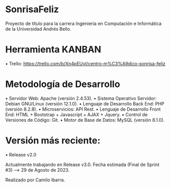# SonrisaFeliz
Proyecto de título para la carrera Ingeniería en Computación e Informática de la Universidad Andrés Bello.

# Herramienta KANBAN 
• Trello: https://trello.com/b/Xn4pEUvl/centro-m%C3%A9dico-sonrisa-feliz

# Metodología de Desarrollo
• Servidor Web: Apache (versión 2.4.53).
• Sistema Operativo Servidor: Debian GNU/Linux (versión 12.1.0). 
• Lenguaje de Desarrollo Back End: PHP (versión 8.2.8). 
• Microservicios: API Rest. 
• Lenguaje de Desarrollo Front End: HTML + Bootstrap + Javascript + AJAX + Jquery.
• Control de Versiones de Código: Git. 
• Motor de Base de Datos: MySQL (versión 8.1.0).


# Versión más reciente:
• Release v2.0

Actualmente trabajando en Release v3.0.
Fecha estimada (Final de Sprint #3) --> 29 de Agosto de 2023.


Realizado por Camilo Ibarra.
